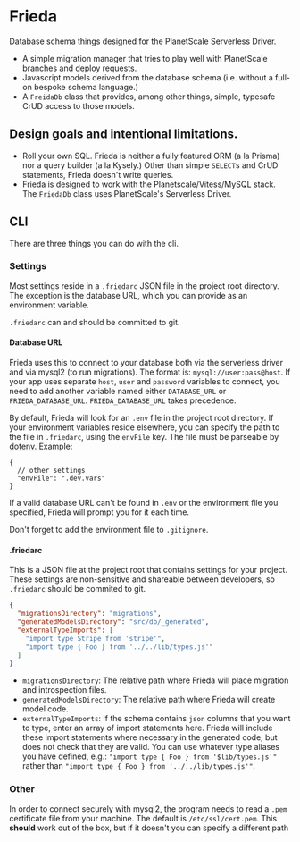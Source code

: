 # Frieda
Database schema things designed for the PlanetScale Serverless Driver.

- A simple migration manager that tries to play well with PlanetScale branches and deploy requests.
- Javascript models derived from the database schema (i.e. without a full-on bespoke schema language.)
- A `FreidaDb` class that provides, among other things, simple, typesafe CrUD access to those models.


## Design goals and intentional limitations.

- Roll your own SQL. Frieda is neither a fully featured ORM (a la Prisma) nor a query builder (a la Kysely.) Other than simple `SELECT`s and CrUD statements, Frieda doesn't write queries.
- Frieda is designed to work with the Planetscale/Vitess/MySQL stack. The `FriedaDb` class uses PlanetScale's Serverless Driver.


## CLI

There are three things you can do with the cli.


### Settings

Most settings reside in a `.friedarc` JSON file in the project root directory. The exception is the database URL, which you can provide as an environment variable. 

`.friedarc` can and should be committed to git.  

#### Database URL

Frieda uses this to connect to your database both via the serverless driver and via mysql2 (to run migrations). The format is: `mysql://user:pass@host`. If your app uses separate `host`, `user` and `password` variables to connect, you need to add another variable named either `DATABASE_URL` or `FRIEDA_DATABASE_URL`. `FRIEDA_DATABASE_URL` takes precedence.

By default, Frieda will look for an `.env` file in the project root directory. If your environment variables reside elsewhere, you can specify the path to the file in `.friedarc`, using the `envFile` key. The file must be parseable by [dotenv](https://github.com/motdotla/dotenv). Example:

```jsonc
{
  // other settings
  "envFile": ".dev.vars"
}
```

If a valid database URL can't be found in `.env` or the environment file you specified, Frieda will prompt you for it each time. 

Don't forget to add the environment file to `.gitignore`.

#### .friedarc

This is a JSON file at the project root that contains settings for your project. These settings are non-sensitive and shareable between developers, so `.friedarc` should be commited to git.

```json
{
  "migrationsDirectory": "migrations",
  "generatedModelsDirectory": "src/db/_generated",
  "externalTypeImports": [
    "import type Stripe from 'stripe'",
    "import type { Foo } from '../../lib/types.js'"
  ]
}
```

- `migrationsDirectory`: The relative path where Frieda will place migration and introspection files.
- `generatedModelsDirectory`: The relative path where Frieda will create model code.
- `externalTypeImports`: If the schema contains `json` columns that you want to type, enter an array of import statements here. Frieda will include these import statements where necessary in the generated code, but does not check that they are valid. You can use whatever type aliases you have defined, e.g.: `"import type { Foo } from '$lib/types.js'"` rather than `"import type { Foo } from '../../lib/types.js'"`.


### Other

In order to connect securely with mysql2, the program needs to read a `.pem` certificate file from your machine. 
The default is `/etc/ssl/cert.pem`. This **should** work out of the box, but if it doesn't you can specify a different path


